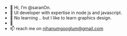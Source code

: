 - 👋 Hi, I’m @saranOn.
- 👀 UI developer with expertise in node js and javascript.
- 🌱 No  learning .. but I like to learn graphics design.
- 💞️ 
- 📫 reach me on njhanumgooglum@gmail.com

<!---
saranOn/saranOn is a ✨ special ✨ repository because its `README.md` (this file) appears on your GitHub profile.
You can click the Preview link to take a look at your changes.
--->
